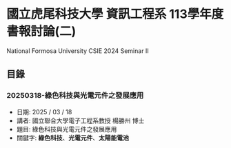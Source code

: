 # 國立虎尾科技大學 資訊工程系 113學年度 書報討論(二)
National Formosa University CSIE 2024 Seminar II

## 目錄
### 20250318-綠色科技與光電元件之發展應用
* 日期: 2025 / 03 / 18
* 講者: 國立聯合大學電子工程系教授 楊勝州 博士
* 題目: 綠色科技與光電元件之發展應用
* 關鍵字: **綠色科技**、**光電元件**、**太陽能電池**
